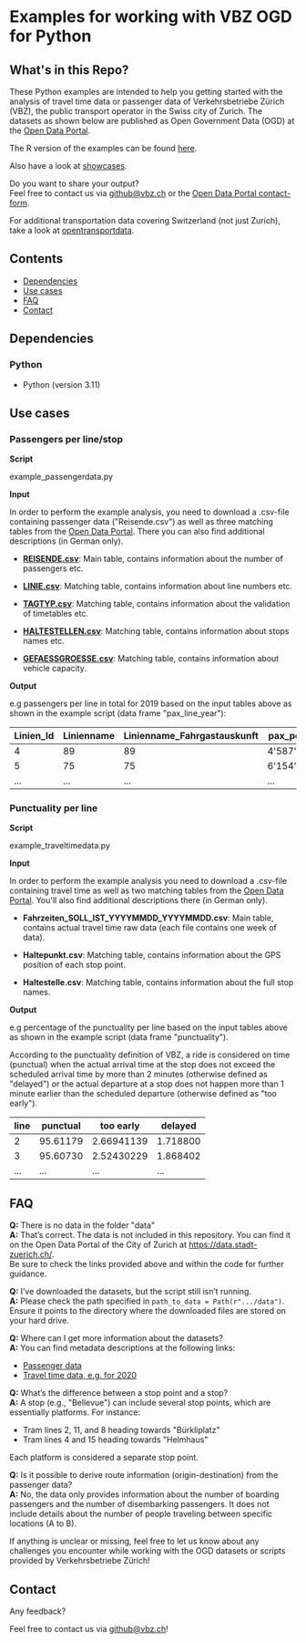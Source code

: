 # Examples for working with VBZ OGD for Python
## What's in this Repo?
These Python examples are intended to help you getting started with the analysis of travel time data or passenger data of Verkehrsbetriebe Zürich (VBZ), the public transport operator in the Swiss city of Zurich.
The datasets as shown below are published as Open Government Data (OGD) at the [Open Data Portal](https://data.stadt-zuerich.ch).

The R version of the examples can be found [here](https://github.com/VerkehrsbetriebeZuerich/ogd_examples_R).


Also have a look at [showcases](https://data.stadt-zuerich.ch/dataset/vbz_fahrgastzahlen_ogd#showcase).

Do you want to share your output?  
Feel free to contact us via github@vbz.ch or the
[Open Data Portal contact-form](https://www.stadt-zuerich.ch/portal/de/index/ogd/kontakt.html).

For additional transportation data covering Switzerland (not just Zurich), take a look at [opentransportdata](https://opentransportdata.swiss).

## Contents
- [Dependencies](#Dependencies)
- [Use cases](#Use-cases)
- [FAQ](#FAQ)
- [Contact](#Contact)

## Dependencies

### Python
- Python (version 3.11)

## Use cases

### Passengers per line/stop

**Script**

example_passengerdata.py

**Input**

In order to perform the example analysis, you need to download a .csv-file containing 
passenger data ("Reisende.csv") as well as three matching tables from the [Open Data Portal](https://data.stadt-zuerich.ch/dataset/vbz_fahrgastzahlen_ogd). There you can also find additional descriptions (in German only).

- **[REISENDE.csv](https://data.stadt-zuerich.ch/dataset/vbz_fahrgastzahlen_ogd/resource/38b0c1e5-1f4e-444d-975c-61a462aa8ca6)**: Main table, contains information about the number of passengers etc.  

- **[LINIE.csv](https://data.stadt-zuerich.ch/dataset/vbz_fahrgastzahlen_ogd/resource/463f92e0-5b20-44b3-b27f-59499e331e8d)**: Matching table, contains information about line numbers etc.  

- **[TAGTYP.csv](https://data.stadt-zuerich.ch/dataset/vbz_fahrgastzahlen_ogd/resource/09ffe483-19da-495e-81c6-711ae8dd49d3?inner_span=True)**: Matching table, contains information about the validation of timetables etc.  

- **[HALTESTELLEN.csv](https://data.stadt-zuerich.ch/dataset/vbz_fahrgastzahlen_ogd/resource/948b6347-8988-4705-9b08-45f0208a15da)**: Matching table, contains information about stops names etc.  
- **[GEFAESSGROESSE.csv](https://data.stadt-zuerich.ch/dataset/vbz_fahrgastzahlen_ogd/resource/718d9cb6-8daf-49d6-a5b2-687d3da78c58)**: Matching table, contains information about vehicle capacity.  


**Output**

e.g passengers per line in total for 2019 based on the input tables above as shown in the example script (data frame "pax_line_year"):

Linien_Id | Linienname | Linienname_Fahrgastauskunft | pax_per_year
------------ | ------------- | ------------- | -------------
4 | 89 | 89 | 4'587'420.00
5 | 75 | 75 | 6'154'492.49
... | ... | ... | ...


### Punctuality per line

**Script**

example_traveltimedata.py

**Input**

In order to perform the example analysis you need to download a .csv-file containing travel time as well as two matching tables from the [Open Data Portal](https://data.stadt-zuerich.ch/dataset/vbz_fahrzeiten_ogd_2020). You'll also find additional descriptions there (in German only).

- **Fahrzeiten_SOLL_IST_YYYYMMDD_YYYYMMDD.csv**: Main table, contains actual travel time raw data (each file contains one week of data).

- **Haltepunkt.csv**: Matching table, contains information about the GPS position of each stop point.

- **Haltestelle.csv**: Matching table, contains information about the full stop names.

**Output**

e.g percentage of the punctuality per line based on the input tables above as shown in the example script (data frame "punctuality").

According to the punctuality definition of VBZ, a ride is considered on time (punctual) when the actual arrival time at the stop
does not exceed the scheduled arrival time by more than 2 minutes (otherwise defined as "delayed") or the actual
departure at a stop does not happen more than 1 minute earlier than the scheduled departure (otherwise defined as
"too early").

line | punctual | too early | delayed
------------ | ------------- | ------------- | -------------
2 | 95.61179 | 	2.66941139 | 1.718800
3 | 95.60730 | 2.52430229 | 1.868402
... | ... | ... | ...


## FAQ

**Q:** There is no data in the folder "data" <br>
**A:** That’s correct. The data is not included in this repository. You can find it on the Open Data Portal of the City of Zurich at https://data.stadt-zuerich.ch/. <br>
Be sure to check the links provided above and within the code for further guidance.

**Q:** I’ve downloaded the datasets, but the script still isn’t running.<br>
**A:** Please check the path specified in ``path_to_data = Path(r".../data")``. Ensure it points to the directory where the downloaded files are stored on your hard drive.

**Q:** Where can I get more information about the datasets?<br>
**A:** You can find metadata descriptions at the following links:
- [Passenger data](https://data.stadt-zuerich.ch/dataset/vbz_fahrgastzahlen_ogd)
- [Travel time data, e.g. for 2020](https://data.stadt-zuerich.ch/dataset/vbz_fahrzeiten_ogd_2020)

**Q:** What’s the difference between a stop point and a stop?<br>
**A:** A stop (e.g., "Bellevue") can include several stop points, which are essentially platforms. For instance:
- Tram lines 2, 11, and 8 heading towards "Bürkliplatz"
- Tram lines 4 and 15 heading towards "Helmhaus"<br>

Each platform is considered a separate stop point.

**Q:** Is it possible to derive route information (origin-destination) from the passenger data?<br>
**A:** No, the data only provides information about the number of boarding passengers and the number of disembarking passengers. It does not include details about the number of people traveling between specific locations (A to B).<br>

If anything is unclear or missing, feel free to let us know about any challenges you encounter while working with the OGD datasets or scripts provided by Verkehrsbetriebe Zürich!

## Contact

Any feedback?

Feel free to contact us via github@vbz.ch!



